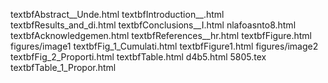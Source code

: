 textbfAbstract__Unde.html
textbfIntroduction__.html
textbfResults_and_di.html
textbfConclusions__I.html
nlafoasnto8.html
textbfAcknowledgemen.html
textbfReferences__hr.html
textbfFigure.html
figures/image1
textbfFig_1_Cumulati.html
textbfFigure1.html
figures/image2
textbfFig_2_Proporti.html
textbfTable.html
d4b5.html
5805.tex
textbfTable_1_Propor.html